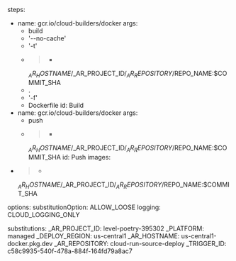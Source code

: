 steps:
  - name: gcr.io/cloud-builders/docker
    args:
      - build
      - '--no-cache'
      - '-t'
      - >-
        $_AR_HOSTNAME/$_AR_PROJECT_ID/$_AR_REPOSITORY/$REPO_NAME:$COMMIT_SHA
      - .
      - '-f'
      - Dockerfile
    id: Build
  - name: gcr.io/cloud-builders/docker
    args:
      - push
      - >-
        $_AR_HOSTNAME/$_AR_PROJECT_ID/$_AR_REPOSITORY/$REPO_NAME:$COMMIT_SHA
    id: Push
images:
  - >-
    $_AR_HOSTNAME/$_AR_PROJECT_ID/$_AR_REPOSITORY/$REPO_NAME:$COMMIT_SHA


options:
  substitutionOption: ALLOW_LOOSE
  logging: CLOUD_LOGGING_ONLY

  
substitutions:
  _AR_PROJECT_ID: level-poetry-395302
  _PLATFORM: managed
  _DEPLOY_REGION: us-central1
  _AR_HOSTNAME: us-central1-docker.pkg.dev
  _AR_REPOSITORY: cloud-run-source-deploy
  _TRIGGER_ID: c58c9935-540f-478a-884f-164fd79a8ac7
